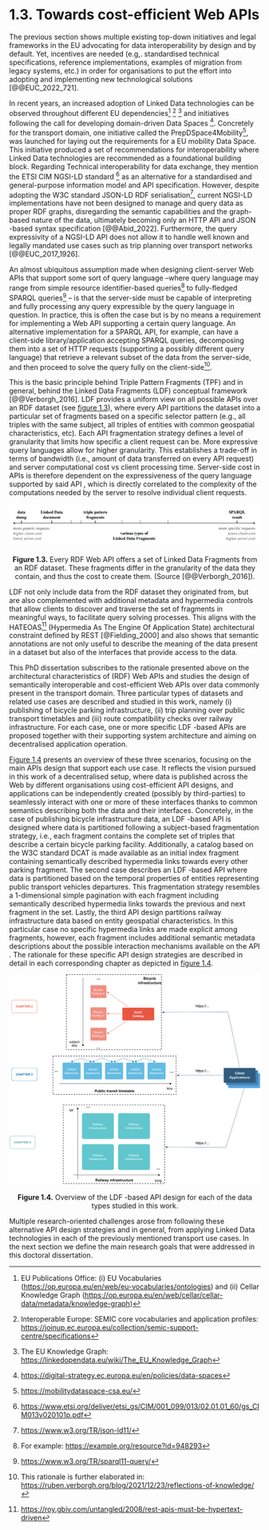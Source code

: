 # 1.3. Towards cost-efficient Web APIs

The previous section shows multiple existing top-down initiatives and legal frameworks in the EU advocating for data interoperability by design and by default. Yet, incentives are needed (e.g,. standardised technical specifications, reference implementations, examples of migration from legacy systems, etc.) in order for organisations to put the effort into adopting and implementing new technological solutions [@@EUC_2022_721].

In recent years, an increased adoption of Linked Data technologies can be observed throughout different EU dependencies[^fn26] [^fn27] [^fn28] and initiatives following the call for developing domain-driven Data Spaces [^fn29]. Concretely for the transport domain, one initiative called the PrepDSpace4Mobility[^fn30], was launched for laying out the requirements for a EU mobility Data Space. This initiative produced a set of recommendations for interoperability where Linked Data technologies are recommended as a foundational building block. Regarding Technical interoperability for data exchange, they mention the ETSI CIM NGSI-LD standard [^fn31] as an alternative for a standardised and general-purpose information model and API specification. However, despite adopting the W3C standard JSON-LD RDF serialisation[^fn32], current NGSI-LD implementations have not been designed to manage and query data as proper RDF graphs, disregarding the semantic capabilities and the graph-based nature of the data, ultimately becoming only an HTTP API and JSON -based syntax specification [@@Abid_2022]. Furthermore, the query expressivity of a NGSI-LD API does not allow it to handle well known and legally mandated use cases such as trip planning over transport networks [@@EUC_2017_1926].

An almost ubiquitous assumption made when designing client-server Web APIs that support some sort of query language –where query language may range from simple resource identifier-based queries[^fn33] to fully-fledged SPARQL queries[^fn34] – is that the server-side must be capable of interpreting and fully processing any query expressible by the query language in question. In practice, this is often the case but is by no means a requirement for implementing a Web API supporting a certain query language. An alternative implementation for a SPARQL API, for example, can have a client-side library/application accepting SPARQL queries, decomposing them into a set of HTTP requests (supporting a possibly different query language) that retrieve a relevant subset of the data from the server-side, and then proceed to solve the query fully on the client-side[^fn35].

This is the basic principle behind Triple Pattern Fragments (TPF) and in general, behind the Linked Data Fragments (LDF) conceptual framework [@@Verborgh_2016]. LDF provides a uniform view on all possible APIs over an RDF dataset (see [figure 1.3](ch_1.3_web-apis.md#figure1.3)), where every API partitions the dataset into a particular set of fragments based on a specific selector pattern (e.g., all triples with the same subject, all triples of entities with common geospatial characteristics, etc). Each API fragmentation strategy defines a level of granularity that limits how specific a client request can be. More expressive query languages allow for higher granularity. This establishes a trade-off in terms of bandwidth (i.e., amount of data transferred on every API request) and server computational cost vs client processing time. Server-side cost in APIs is therefore dependent on the expressiveness of the query language supported by said API , which is directly correlated to the complexity of the computations needed by the server to resolve individual client requests.

![Figure 1.3](img/figure_1.3.png)
<div id="figure1.3" style="text-align: center"><strong>Figure 1.3.</strong> Every RDF Web API offers a set of Linked Data Fragments from an RDF dataset. These fragments differ in the granularity of the data they contain, and thus the cost to create them. (Source [@@Verborgh_2016]).</div>

LDF not only include data from the RDF dataset they originated from, but are also complemented with additional metadata and hypermedia controls that allow clients to discover and traverse the set of fragments in meaningful ways, to facilitate query solving processes. This aligns with the HATEOAS[^fn36] (Hypermedia As The Engine Of Application State) architectural constraint defined by REST [@Fielding_2000] and also shows that semantic annotations are not only useful to describe the meaning of the data present in a dataset but also of the interfaces that provide access to the data.

This PhD dissertation subscribes to the rationale presented above on the architectural characteristics of (RDF) Web APIs and studies the design of semantically interoperable and cost-efficient Web APIs over data commonly present in the transport domain. Three particular types of datasets and related use cases are described and studied in this work, namely (i) publishing of bicycle parking infrastructure, (ii) trip planning over public transport timetables and (iii) route compatibility checks over railway infrastructure. For each case, one or more specific LDF -based APIs are proposed together with their supporting system architecture and aiming on decentralised application operation.

[Figure 1.4](ch_1.3_web-apis.md#figure1.4) presents an overview of these three scenarios, focusing on the main APIs design that support each use case. It reflects the vision pursued in this work of a decentralised setup, where data is published across the Web by different organisations using cost-efficient API designs, and applications can be independently created (possibly by third-parties) to seamlessly interact with one or more of these interfaces thanks to common semantics describing both the data and their interfaces. Concretely, in the case of publishing bicycle infrastructure data, an LDF -based API is designed where data is partitioned following a subject-based fragmentation strategy, i.e., each fragment contains the complete set of triples that describe a certain bicycle parking facility. Additionally, a catalog based on the W3C standard DCAT is made available as an initial index fragment containing semantically described hypermedia links towards every other parking fragment. The second case describes an LDF -based API where data is partitioned based on the temporal properties of entities representing public transport vehicles departures. This fragmentation strategy resembles a 1-dimensional simple pagination with each fragment including semantically described hypermedia links towards the previous and next fragment in the set. Lastly, the third API design partitions railway infrastructure data based on entity geospatial characteristics. In this particular case no specific hypermedia links are made explicit among fragments, however, each fragment includes additional semantic metadata descriptions about the possible interaction mechanisms available on the API . The rationale for these specific API design strategies are described in detail in each corresponding chapter as depicted in [figure 1.4](ch_1.3_web-apis.md#figure1.4).

![Figure 1.4](img/figure_1.4.png)
<div id="figure1.4" style="text-align: center"><strong>Figure 1.4.</strong> Overview of the LDF -based API design for each of the data types studied in this work.</div>

Multiple research-oriented challenges arose from following these alternative API design strategies and in general, from applying Linked Data technologies in each of the previously mentioned transport use cases. In the next section we define the main research goals that were addressed in this doctoral dissertation.

[^fn26]: EU Publications Office: (i) EU Vocabularies (<https://op.europa.eu/en/web/eu-vocabularies/ontologies>) and (ii) Cellar Knowledge Graph (<https://op.europa.eu/en/web/cellar/cellar-data/metadata/knowledge-graph>)
[^fn27]: Interoperable Europe: SEMIC core vocabularies and application profiles: <https://joinup.ec.europa.eu/collection/semic-support-centre/specifications>
[^fn28]: The EU Knowledge Graph: <https://linkedopendata.eu/wiki/The_EU_Knowledge_Graph>
[^fn29]: <https://digital-strategy.ec.europa.eu/en/policies/data-spaces>
[^fn30]: <https://mobilitydataspace-csa.eu/>
[^fn31]: <https://www.etsi.org/deliver/etsi_gs/CIM/001_099/013/02.01.01_60/gs_CIM013v020101p.pdf>
[^fn32]: <https://www.w3.org/TR/json-ld11/>
[^fn33]: For example: <https://example.org/resource?id=948293>
[^fn34]: <https://www.w3.org/TR/sparql11-query/>
[^fn35]: This rationale is further elaborated in: <https://ruben.verborgh.org/blog/2021/12/23/reflections-of-knowledge/>
[^fn36]: <https://roy.gbiv.com/untangled/2008/rest-apis-must-be-hypertext-driven>
